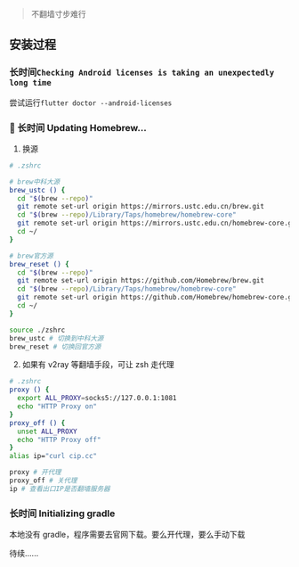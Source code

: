 > 不翻墙寸步难行

## 安装过程

### 长时间`Checking Android licenses is taking an unexpectedly long time`

尝试运行`flutter doctor --android-licenses`

###  长时间 Updating Homebrew...

1. 换源

```zsh
# .zshrc

# brew中科大源
brew_ustc () {
  cd "$(brew --repo)"
  git remote set-url origin https://mirrors.ustc.edu.cn/brew.git
  cd "$(brew --repo)/Library/Taps/homebrew/homebrew-core"
  git remote set-url origin https://mirrors.ustc.edu.cn/homebrew-core.git
  cd ~/
}

# brew官方源
brew_reset () {
  cd "$(brew --repo)"
  git remote set-url origin https://github.com/Homebrew/brew.git
  cd "$(brew --repo)/Library/Taps/homebrew/homebrew-core"
  git remote set-url origin https://github.com/Homebrew/homebrew-core.git
  cd ~/
}
```

```bash
source ./zshrc
brew_ustc # 切换到中科大源
brew_reset # 切换回官方源
```

2. 如果有 v2ray 等翻墙手段，可让 zsh 走代理

```zsh
# .zshrc
proxy () {
  export ALL_PROXY=socks5://127.0.0.1:1081
  echo "HTTP Proxy on"
}
proxy_off () {
  unset ALL_PROXY
  echo "HTTP Proxy off"
}
alias ip="curl cip.cc"
```

```bash
proxy # 开代理
proxy_off # 关代理
ip # 查看出口IP是否翻墙服务器
```

### 长时间 Initializing gradle

本地没有 gradle，程序需要去官网下载。要么开代理，要么手动下载

待续......
